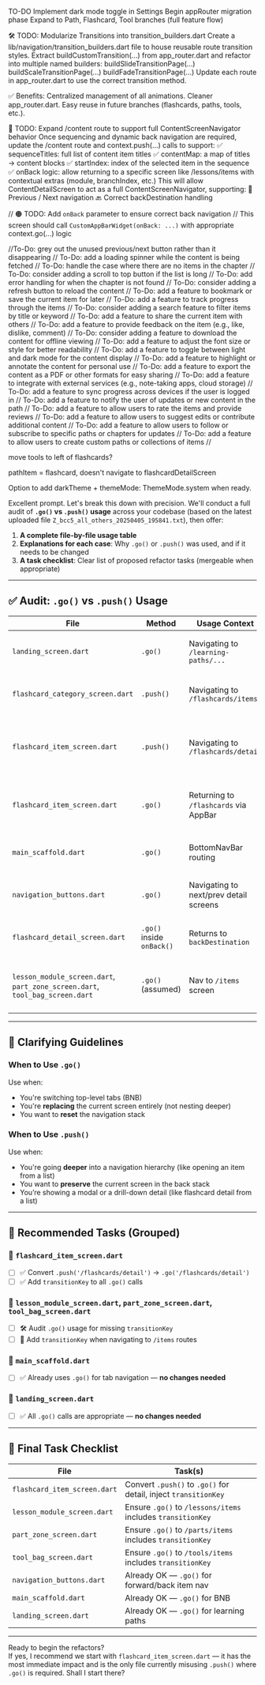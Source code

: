 TO-DO
Implement dark mode toggle in Settings
Begin appRouter migration phase
Expand to Path, Flashcard, Tool branches (full feature flow)

🛠️ TODO: Modularize Transitions into transition_builders.dart
Create a lib/navigation/transition_builders.dart file to house reusable route transition styles.
Extract buildCustomTransition(...) from app_router.dart and refactor into multiple named builders:
buildSlideTransitionPage(...)
buildScaleTransitionPage(...)
buildFadeTransitionPage(...)
Update each route in app_router.dart to use the correct transition method.

✅ Benefits:
Centralized management of all animations.
Cleaner app_router.dart.
Easy reuse in future branches (flashcards, paths, tools, etc.).



📌 TODO: Expand /content route to support full ContentScreenNavigator behavior
Once sequencing and dynamic back navigation are required, update the /content route and context.push(...) calls to support:
✅ sequenceTitles: full list of content item titles
✅ contentMap: a map of titles → content blocks
✅ startIndex: index of the selected item in the sequence
✅ onBack logic: allow returning to a specific screen like /lessons/items with contextual extras (module, branchIndex, etc.)
This will allow ContentDetailScreen to act as a full ContentScreenNavigator, supporting:
🔁 Previous / Next navigation
🔙 Correct backDestination handling

// 🟠 TODO: Add `onBack` parameter to ensure correct back navigation
// This screen should call `CustomAppBarWidget(onBack: ...)` with appropriate context.go(...) logic




//To-Do: grey out the unused previous/next button rather than it disappearing
// To-Do: add a loading spinner while the content is being fetched
// To-Do: handle the case where there are no items in the chapter
// To-Do: consider adding a scroll to top button if the list is long
// To-Do: add error handling for when the chapter is not found
// To-Do: consider adding a refresh button to reload the content
// To-Do: add a feature to bookmark or save the current item for later
// To-Do: add a feature to track progress through the items
// To-Do: consider adding a search feature to filter items by title or keyword
// To-Do: add a feature to share the current item with others
// To-Do: add a feature to provide feedback on the item (e.g., like, dislike, comment)
// To-Do: consider adding a feature to download the content for offline viewing
// To-Do: add a feature to adjust the font size or style for better readability
// To-Do: add a feature to toggle between light and dark mode for the content display
// To-Do: add a feature to highlight or annotate the content for personal use
// To-Do: add a feature to export the content as a PDF or other formats for easy sharing
// To-Do: add a feature to integrate with external services (e.g., note-taking apps, cloud storage)
// To-Do: add a feature to sync progress across devices if the user is logged in
// To-Do: add a feature to notify the user of updates or new content in the path
// To-Do: add a feature to allow users to rate the items and provide reviews
// To-Do: add a feature to allow users to suggest edits or contribute additional content
// To-Do: add a feature to allow users to follow or subscribe to specific paths or chapters for updates
// To-Do: add a feature to allow users to create custom paths or collections of items
//


move tools to left of flashcards?

pathItem = flashcard, doesn't navigate to flashcardDetailScreen

Option to add darkTheme + themeMode: ThemeMode.system when ready.

Excellent prompt. Let's break this down with precision. We'll conduct a full audit of **`.go()` vs `.push()` usage** across your codebase (based on the latest uploaded file `Z_bcc5_all_others_20250405_195841.txt`), then offer:

1. **A complete file-by-file usage table**  
2. **Explanations for each case**: Why `.go()` or `.push()` was used, and if it needs to be changed  
3. **A task checklist**: Clear list of proposed refactor tasks (mergeable when appropriate)

---

## ✅ Audit: `.go()` vs `.push()` Usage

| **File** | **Method** | **Usage Context** | **Should Be** | **Notes** |
|---------|-------------|------------------|----------------|----------|
| `landing_screen.dart` | `.go()` | Navigating to `/learning-paths/...` | ✅ `.go()` | ✅ Correct: top-level branch/tab nav |
| `flashcard_category_screen.dart` | `.push()` | Navigating to `/flashcards/items` | ✅ `.push()` | ✅ Correct: keeps stack inside flashcards |
| `flashcard_item_screen.dart` | `.push()` | Navigating to `/flashcards/detail` | ⚠️ `.go()` preferred | ❗ Needs `.go()` + `transitionKey` to match detail screen behavior |
| `flashcard_item_screen.dart` | `.go()` | Returning to `/flashcards` via AppBar | ✅ `.go()` | ✅ Correct: replaces stack when backing to parent screen |
| `main_scaffold.dart` | `.go()` | BottomNavBar routing | ✅ `.go()` | ✅ Correct: resets stack per branch/tab |
| `navigation_buttons.dart` | `.go()` | Navigating to next/prev detail screens | ✅ `.go()` | ✅ Correct: detail-level, same-stack swap |
| `flashcard_detail_screen.dart` | `.go()` inside `onBack()` | Returns to `backDestination` | ✅ `.go()` | ✅ Correct, given MainScaffold wraps screen |
| `lesson_module_screen.dart`, `part_zone_screen.dart`, `tool_bag_screen.dart` | `.go()` (assumed) | Nav to `/items` screen | ⚠️ Missing `transitionKey` | 🛠 Needs `.go()` audit for `transitionKey` injection |

---

## 💬 Clarifying Guidelines

### When to Use `.go()`
Use when:
- You're switching top-level tabs (BNB)
- You're **replacing** the current screen entirely (not nesting deeper)
- You want to **reset** the navigation stack

### When to Use `.push()`
Use when:
- You're going **deeper** into a navigation hierarchy (like opening an item from a list)
- You want to **preserve** the current screen in the back stack
- You’re showing a modal or a drill-down detail (like flashcard detail from a list)

---

## 🔧 Recommended Tasks (Grouped)

### 📂 `flashcard_item_screen.dart`
- [ ] ✅ Convert `.push('/flashcards/detail')` → `.go('/flashcards/detail')`
- [ ] ✅ Add `transitionKey` to all `.go()` calls

### 📂 `lesson_module_screen.dart`, `part_zone_screen.dart`, `tool_bag_screen.dart`
- [ ] 🛠 Audit `.go()` usage for missing `transitionKey`
- [ ] 🧼 Add `transitionKey` when navigating to `/items` routes

### 📂 `main_scaffold.dart`
- [ ] ✅ Already uses `.go()` for tab navigation — **no changes needed**

### 📂 `landing_screen.dart`
- [ ] ✅ All `.go()` calls are appropriate — **no changes needed**

---

## 🧭 Final Task Checklist

| **File** | **Task(s)** |
|----------|-------------|
| `flashcard_item_screen.dart` | Convert `.push()` to `.go()` for detail, inject `transitionKey` |
| `lesson_module_screen.dart` | Ensure `.go()` to `/lessons/items` includes `transitionKey` |
| `part_zone_screen.dart` | Ensure `.go()` to `/parts/items` includes `transitionKey` |
| `tool_bag_screen.dart` | Ensure `.go()` to `/tools/items` includes `transitionKey` |
| `navigation_buttons.dart` | Already OK — `.go()` for forward/back item nav |
| `main_scaffold.dart` | Already OK — `.go()` for BNB |
| `landing_screen.dart` | Already OK — `.go()` for learning paths |

---

Ready to begin the refactors?  
If yes, I recommend we start with `flashcard_item_screen.dart` — it has the most immediate impact and is the only file currently misusing `.push()` where `.go()` is required. Shall I start there?